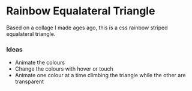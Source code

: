 # Rainbow Equalateral Triangle

Based on a collage I made ages ago, this is a css rainbow striped equalateral triangle.

### Ideas

- Animate the colours
- Change the colours with hover or touch
- Animate one colour at a time climbing the triangle while the other are transparent
